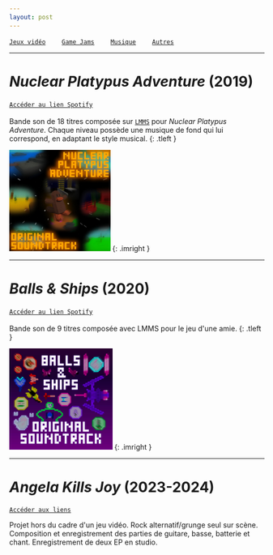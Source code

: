 ```yaml
---
layout: post
---
```


[`Jeux vidéo`](../_posts/2024-09-03-pf-jeux.html)  
[`Game Jams`](../_posts/2024-09-03-pf-jams.html)  
[`Musique`](../_posts/2024-09-03-pf-musique.html)  
[`Autres`](../_posts/2024-09-03-pf-autres.html)  

---

# *Nuclear Platypus Adventure* (2019)

[`Accéder au lien Spotify`](https://open.spotify.com/intl-fr/album/2v49RnlihjF9vrXW7NxJm6?si=MkVYGVg0RCSvs4lzgh2Q8Q)<br><br>
Bande son de 18 titres composée sur [`LMMS`](https://lmms.io/) pour *Nuclear Platypus Adventure*. Chaque niveau possède une musique de fond qui lui correspond, en adaptant le style musical.
{: .tleft }

<img src="../assets/img/pf/ost_2.PNG" height=200px>
{: .imright }

---

# *Balls & Ships* (2020)

[`Accéder au lien Spotify`](https://open.spotify.com/intl-fr/album/0uTmIJLUK3cBBAEwvOqm10?si=sc1peeNRQBGeqVcRnbSWng)<br><br>
Bande son de 9 titres composée avec LMMS pour le jeu d'une amie.
{: .tleft }

<img src="../assets/img/pf/ost_1.PNG" height=200px>
{: .imright }

---

# *Angela Kills Joy* (2023-2024)

[`Accéder aux liens`](https://linktr.ee/angelakj)

Projet hors du cadre d'un jeu vidéo. Rock alternatif/grunge seul sur scène. Composition et enregistrement des parties de guitare, basse, batterie et chant. Enregistrement de deux EP en studio.
